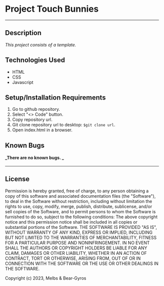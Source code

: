 # Project Touch Bunnies

---

## Description

_This project consists of a template._

## Technologies Used

- HTML
- CSS
- Javascript

## Setup/Installation Requirements

1. Go to github repository.
2. Select "<> Code" button.
3. Copy repository url.
4. Git clone repository url to desktop: `$git clone url`.
5. Open index.html in a browser.

## Known Bugs

#### _There are no known bugs. _

---

## License

Permission is hereby granted, free of charge, to any person obtaining a copy of this software and associated documentation files (the "Software"), to deal in the Software without restriction, including without limitation the rights to use, copy, modify, merge, publish, distribute, sublicense, and/or sell copies of the Software, and to permit persons to whom the Software is furnished to do so, subject to the following conditions: The above copyright notice and this permission notice shall be included in all copies or substantial portions of the Software. THE SOFTWARE IS PROVIDED "AS IS", WITHOUT WARRANTY OF ANY KIND, EXPRESS OR IMPLIED, INCLUDING BUT NOT LIMITED TO THE WARRANTIES OF MERCHANTABILITY, FITNESS FOR A PARTICULAR PURPOSE AND NONINFRINGEMENT. IN NO EVENT SHALL THE AUTHORS OR COPYRIGHT HOLDERS BE LIABLE FOR ANY CLAIM, DAMAGES OR OTHER LIABILITY, WHETHER IN AN ACTION OF CONTRACT, TORT OR OTHERWISE, ARISING FROM, OUT OF OR IN CONNECTION WITH THE SOFTWARE OR THE USE OR OTHER DEALINGS IN THE SOFTWARE.

Copyright (c) 2023, Melbs & Bear-Gyros
